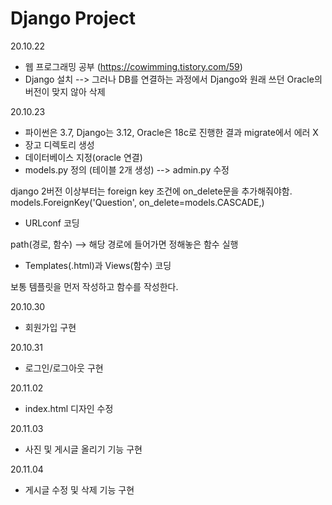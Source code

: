 # Django Project

20.10.22
- 웹 프로그래밍 공부 (https://cowimming.tistory.com/59)
- Django 설치 --> 그러나 DB를 연결하는 과정에서 Django와 원래 쓰던 Oracle의 버전이 맞지 않아 삭제

20.10.23
- 파이썬은 3.7, Django는 3.12, Oracle은 18c로 진행한 결과 migrate에서 에러 X
- 장고 디렉토리 생성
- 데이터베이스 지정(oracle 연결)
- models.py 정의 (테이블 2개 생성) --> admin.py 수정

django 2버전 이상부터는 foreign key 조건에 on_delete문을 추가해줘야함.
models.ForeignKey('Question', on_delete=models.CASCADE,)

- URLconf 코딩

path(경로, 함수) --> 해당 경로에 들어가면 정해놓은 함수 실행

- Templates(.html)과 Views(함수) 코딩

보통 템플릿을 먼저 작성하고 함수를 작성한다.

20.10.30
- 회원가입 구현

20.10.31
- 로그인/로그아웃 구현

20.11.02
- index.html 디자인 수정

20.11.03
- 사진 및 게시글 올리기 기능 구현

20.11.04
- 게시글 수정 및 삭제 기능 구현
